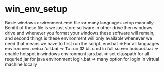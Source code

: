 # win_env_setup
Basic windows environment cmd file for many languages setup manually 
Benifit of these file is  we just store software in other drive then windows drive and whenever 
you format your windows these software will remain, and second things is these environment will only 
available whenever we need that means we have to first run the script.
env.bat   => For all languages environment setup
full.bat  => To run 32 bit cmd in full screen
hotspot.bat => enable hotspot in windows environment
jars.bat  => set classpath for all requried jar for java environment
login.bat => many option for login in virtual machine locally
